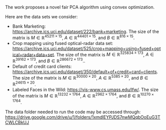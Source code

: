 The work proposes a novel fair PCA algorithm using convex optimization.

Here are the data sets we consider: <br>
- Bank Marketing: https://archive.ics.uci.edu/dataset/222/bank+marketing. The size of the matrix is $M \in \mathbb{R}^{45211 \times 15}$, $A \in \mathbb{R}^{44401 \times 15}$, and $B \in \mathbb{R}^{816 \times 15}$. <br>
- Crop mapping using fused optical-radar data set: https://archive.ics.uci.edu/dataset/525/crop+mapping+using+fused+optical+radar+data+set. The size of the matrix is $M \in \mathbb{R}^{325834 \times 173}$, $A \in \mathbb{R}^{39162 \times 173}$, and $B \in \mathbb{R}^{286672 \times 173}$..<be>
- Default of credit card clients: https://archive.ics.uci.edu/dataset/350/default+of+credit+card+clients. The size of the matrix is $M \in \mathbb{R}^{30000 \times 20}$, $A \in \mathbb{R}^{5385 \times 20}$, and $B \in \mathbb{R}^{24615 \times 20}$. <br>
- Labeled Faces in the Wild: https://vis-www.cs.umass.edu/lfw/. The size of the matrix is $M \in \mathbb{R}^{13232 \times 1764}$, $A \in \mathbb{R}^{2962 \times 1764}$, and $B \in \mathbb{R}^{10270 \times 1764}$. 

The data folder needed to run the code may be accessed through: https://drive.google.com/drive/u/1/folders/1xmdlEYPJDS7nwMQqbOoEuG3TCWLCBkUJ
